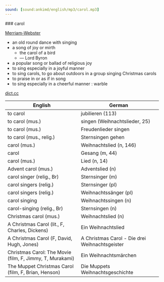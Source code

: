 ```yaml
---
sound: [sound:ankimd/english/mp3/carol.mp3]
---
```


\### carol

[Merriam-Webster](https://www.merriam-webster.com/dictionary/carol)

- an old round dance with singing
- a song of joy or mirth
    - the carol of a bird
    - — Lord Byron
- a popular song or ballad of religious joy
- to sing especially in a joyful manner
- to sing carols, to go about outdoors in a group singing Christmas carols
- to praise in or as if in song
- to sing especially in a cheerful manner : warble

[dict.cc](https://www.dict.cc/carol)

| English        | German       |
| -------------- | ------------ |
| to carol | jubilieren (113) |
| to carol (mus.) | singen (Weihnachtslieder, 25) |
| to carol (mus.) | Freudenlieder singen |
| to carol (mus., relig.) | Sternsingen gehen |
| carol (mus.) | Weihnachtslied (n, 146) |
| carol | Gesang (m, 44) |
| carol (mus.) | Lied (n, 14) |
| Advent carol (mus.) | Adventslied (n) |
| carol singer (relig., Br) | Sternsinger (m) |
| carol singers (relig.) | Sternsinger (pl) |
| carol singers (relig.) | Weihnachtssänger (pl) |
| carol singing | Weihnachtssingen (n) |
| carol-singing (relig., Br) | Sternsingen (n) |
| Christmas carol (mus.) | Weihnachtslied (n) |
| A Christmas Carol (lit., F, Charles, Dickens) | Ein Weihnachtslied |
| A Christmas Carol (F, David, Hugh, Jones) | A Christmas Carol - Die drei Weihnachtsgeister |
| Christmas Carol: The Movie (film, F, Jimmy, T, Murakami) | Ein Weihnachtsmärchen |
| The Muppet Christmas Carol (film, F, Brian, Henson) | Die Muppets Weihnachtsgeschichte |
